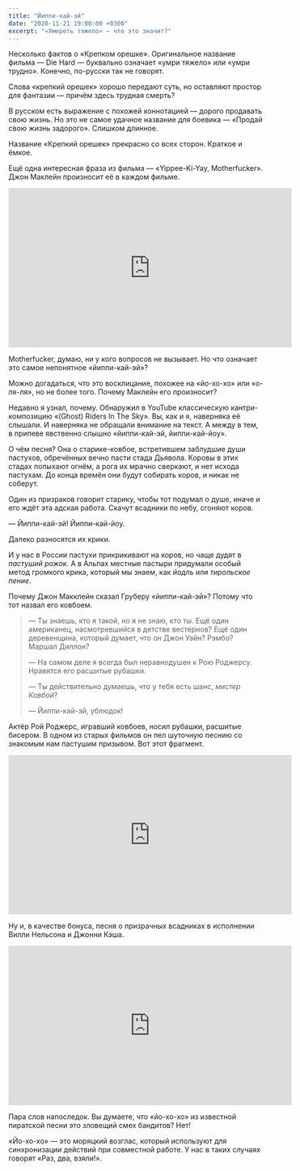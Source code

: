 ```yaml
---
title: "Йиппи-кай-эй"
date: "2020-11-21 19:00:00 +0300"
excerpt: "«Умереть тяжело» — что это значит?"
---
```


Несколько фактов о «Крепком орешке». Оригинальное название фильма — Die Hard — буквально означает «умри тяжело» или «умри трудно». Конечно, по-русски так не говорят.

Слова «крепкий орешек» хорошо передают суть, но оставляют простор для фантазии — причём здесь трудная смерть?

В русском есть выражение с похожей коннотацией — дорого продавать свою жизнь. Но это не самое удачное название для боевика — «Продай свою жизнь задорого». Слишком длинное.

Название «Крепкий орешек» прекрасно со всех сторон. Краткое и ёмкое.

Ещё одна интересная фраза из фильма — «Yippee-Ki-Yay, Motherfucker». Джон Маклейн произносит её в каждом фильме.

<div class="video-wrapper">
    <iframe width="560" height="315" src="https://www.youtube.com/embed/EU0zqPGqeYA" frameborder="0" allow="accelerometer; autoplay; clipboard-write; encrypted-media; gyroscope; picture-in-picture" allowfullscreen></iframe>
</div>

Motherfucker, думаю, ни у кого вопросов не вызывает. Но что означает это самое непонятное «йиппи-кай-эй»?

Можно догадаться, что это восклицание, похожее на «йо-хо-хо» или «о-ля-ля», но не более того. Почему Маклейн его произносит?

Недавно я узнал, почему. Обнаружил в YouTube классическую кантри-композицию «(Ghost) Riders In The Sky». Вы, как и я, наверняка её слышали. И наверняка не обращали внимание на текст. А между в тем, в припеве явственно слышно «йиппи-кай-эй, йиппи-кай-йоу».

О чём песня? Она о старике-ковбое, встретившем заблудшие души пастухов, обречённых вечно пасти стада Дьявола. Коровы в этих стадах полыхают огнём, а рога их мрачно сверкают, и нет исхода пастухам. До конца времён они будут собирать коров, и никак не соберут.

Один из призраков говорит старику, чтобы тот подумал о душе, иначе и его ждёт эта адская работа. Скачут всадники по небу, сгоняют коров.

— Йиппи-кай-эй! Йиппи-кай-йоу.

Далеко разносятся их крики.

И у нас в России пастухи прикрикивают на коров, но чаще дудят в *пастуший рожок*. А в Альпах местные пастыри придумали особый метод громкого крика, который мы знаем, как *йодль* или *тирольское пение*.

Почему Джон Макклейн сказал Груберу «йиппи-кай-эй»? Потому что тот назвал его ковбоем.

> — Ты знаешь, кто я такой, но я не знаю, кто ты. Ещё один американец, насмотревшийся в детстве вестернов? Ещё один деревенщина, который думает, что он Джон Уэйн? Рэмбо? Маршал Диллон?
>
> — На самом деле я всегда был неравнодушен к Рою Роджерсу. Нравятся его расшитые рубашки.
>
> — Ты действительно думаешь, что у тебя есть шанс, *мистер Ковбой*?
>
> — Йиппи-кай-эй, ублюдок!

Актёр Рой Роджерс, игравший ковбоев, носил рубашки, расшитые бисером. В одном из старых фильмов он пел шуточную песнию со знакомым нам пастушим призывом. Вот этот фрагмент.

<div class="video-wrapper">
    <iframe width="560" height="315" src="https://www.youtube.com/embed/Fagq3CgSe4A" frameborder="0" allow="accelerometer; autoplay; clipboard-write; encrypted-media; gyroscope; picture-in-picture" allowfullscreen></iframe>
</div>

Ну и, в качестве бонуса, песня о призрачных всадниках в исполнении Вилли Нельсона и Джонни Кэша.

<div class="video-wrapper">
    <iframe width="560" height="315" src="https://www.youtube.com/embed/nOWjX4BpC24" frameborder="0" allow="accelerometer; autoplay; clipboard-write; encrypted-media; gyroscope; picture-in-picture" allowfullscreen></iframe>
</div>

Пара слов напоследок. Вы думаете, что «йо-хо-хо» из известной пиратской песни это зловещий смех бандитов? Нет!

«Йо-хо-хо» — это моряцкий возглас, который используют для синхронизации действий при совместной работе. У нас в таких случаях говорят «Раз, два, взяли!».